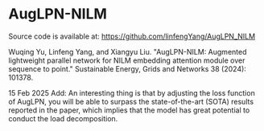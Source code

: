 # AugLPN-NILM

Source code is available at: https://github.com/linfengYang/AugLPN_NILM

Wuqing Yu, Linfeng Yang, and Xiangyu Liu. 
"AugLPN-NILM: Augmented lightweight parallel network for NILM embedding attention module over sequence to point." 
Sustainable Energy, Grids and Networks 38 (2024): 101378.

15 Feb 2025 Add:
An interesting thing is that by adjusting the loss function of AugLPN, you will be able to surpass the state-of-the-art (SOTA)
results reported in the paper, which implies that the model has great potential to conduct the load decomposition.




